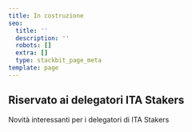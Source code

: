 ```yaml
---
title: In costruzione
seo:
  title: ''
  description: ''
  robots: []
  extra: []
  type: stackbit_page_meta
template: page
---
```

## Riservato ai delegatori ITA Stakers

Novità interessanti per i delegatori di ITA Stakers
